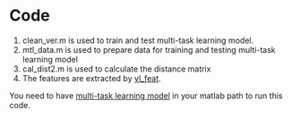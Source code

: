 # Code 
1. clean_ver.m is used to train and test multi-task learning model.
2. mtl_data.m is used to prepare data for training and testing multi-task learning model
3. cal_dist2.m is used to calculate the distance matrix
4. The features are extracted by [vl_feat](http://www.vlfeat.org/index.html).

You need to have [multi-task learning model](http://ebonilla.github.io/mtgp/) in your matlab path to run this code.

